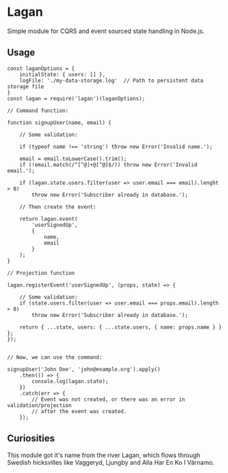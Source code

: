 Lagan
=====

Simple module for CQRS and event sourced state handling in Node.js.

Usage
-----   

```
const laganOptions = {
    initialState: { users: [] },
    logFile: './my-data-storage.log'  // Path to persistent data storage file
}
const lagan = require('lagan')(laganOptions);

// Command function:

function signupUser(name, email) {

    // Some validation:

    if (typeof name !== 'string') throw new Error('Invalid name.');

    email = email.toLowerCase().trim();
    if (!email.match(/^[^@]+@[^@]$/)) throw new Error('Invalid email.');

    if (lagan.state.users.filter(user => user.email === email).lenght > 0)
        throw new Error('Subscriber already in database.');

    // Then create the event:

    return lagan.event(
        'userSignedUp',
        {
            name,
            email
        }
    );
}

// Projection function

lagan.registerEvent('userSignedUp', (props, state) => {
    
    // Some validation:
    if (state.users.filter(user => user.email === props.email).length > 0)
        throw new Error('Subscriber already in database.');

    return { ...state, users: { ...state.users, { name: props.name } } };
});


// Now, we can use the command:

signupUser('John Doe', 'john@example.org').apply()
    .then(() => {
        console.log(lagan.state);
    })
    .catch(err => {
        // Event was not created, or there was an error in validation/projection
        // after the event was created.
    });
```

Curiosities
-----------

This module got it's name from the river Lagan, which flows through Swedish hicksvilles like
Vaggeryd, Ljungby and Alla Har En Ko I Värnamo.


